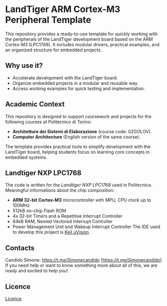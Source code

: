 # LandTiger ARM Cortex-M3 Peripheral Template

This repository provides a ready-to-use template for quickly working with the peripherals of the LandTiger development board based on the ARM Cortex-M3 (LPC1768). It includes modular drivers, practical examples, and an organized structure for embedded projects.

## Why use it?
- Accelerate development with the LandTiger board.  
- Organize embedded projects in a modular and reusable way.  
- Access working examples for quick testing and implementation.  

## Academic Context  
This repository is designed to support coursework and projects for the following courses at Politecnico di Torino:  
- **Architetture dei Sistemi di Elaborazione** (course code: 02GOLOV).  
- **Computer Architecture** (English version of the same course).  

The template provides practical tools to simplify development with the LandTiger board, helping students focus on learning core concepts in embedded systems.  

## Landtiger NXP LPC1768
The code is written for the *Landtiger NXP LPC1768* used in Politecnico. <br/>
Meaningful informations about the chip composition:
- **ARM 32-bit Cortex-M3** microcontroller with MPU, CPU clock up to 100MHz
- 512kB on-chip Flash ROM
- 4x 32-bit Timers and a Repetitive Interrupt Controller 
- 64kB RAM, Nested Vectored Interrupt Controller
- Power Management Unit and Wakeup Interrupt Controller
The IDE used to develop this project is [Keil uVision](https://www2.keil.com/mdk5/uvision/).

## Contacts
Candido Simone: https://t.me/Simonecandido [https://t.me/Simonecandido]
If you need help or want to know something more about all of this, we are ready and excited to help you!

## Licence
[Licence](LICENCE)
